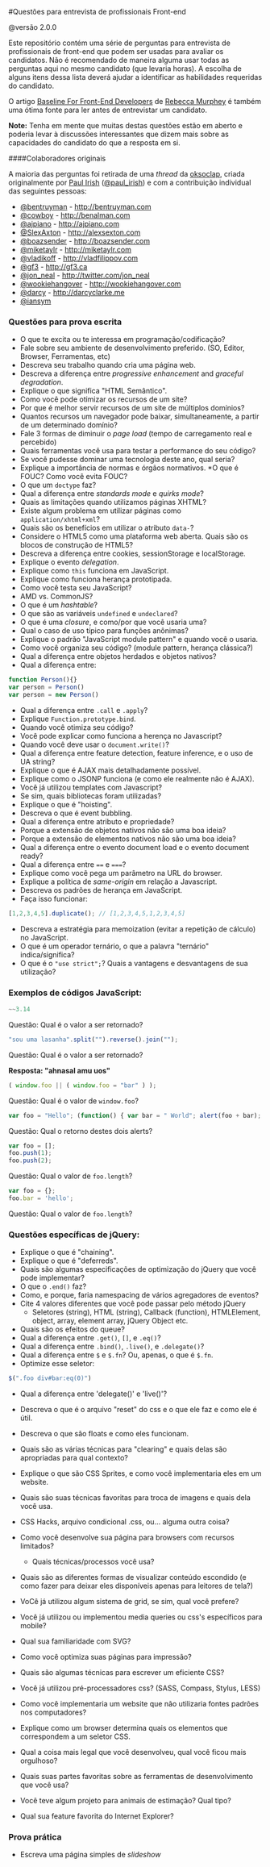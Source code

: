 #Questões para entrevista de profissionais Front-end

@versão 2.0.0

Este repositório contém uma série de perguntas para entrevista de profissionais de front-end que podem ser usadas para avaliar os candidatos. Não é recomendado de maneira alguma usar todas as perguntas aqui no mesmo candidato (que levaria horas). A escolha de alguns itens dessa lista deverá ajudar a identificar as habilidades requeridas do candidato.

O artigo [Baseline For Front-End Developers](http://rmurphey.com/blog/2012/04/12/a-baseline-for-front-end-developers/) de [Rebecca Murphey](http://rmurphey.com/) é também uma ótima fonte para ler antes de entrevistar um candidato.

**Note:** Tenha em mente que muitas destas questões estão em aberto e poderia levar à discussões interessantes que dizem mais sobre as capacidades do candidato do que a resposta em si.

####Colaboradores originais

A maioria das perguntas foi retirada de uma _thread_ da [oksoclap](http://oksoclap.com/), criada originalmente por [Paul Irish](http://paulirish.com) ([@paul_irish](http://twitter.com/paul_irish)) e com a contribuição individual das seguintes pessoas:

* [@bentruyman](http://twitter.com/bentruyman) - http://bentruyman.com
* [@cowboy](http://twitter.com/cowboy) - http://benalman.com
* [@ajpiano](http://ajpiano) - http://ajpiano.com
* [@SlexAxton](http://twitter.com/slexaxton) - http://alexsexton.com
* [@boazsender](http://twitter.com/boazsender) - http://boazsender.com
* [@miketaylr](http://twitter.com/miketaylr) - http://miketaylr.com
* [@vladikoff](http://twitter.com/vladikoff) - http://vladfilippov.com
* [@gf3](http://twitter.com/gf3) - http://gf3.ca
* [@jon_neal](http://twitter.com/jon_neal) - http://twitter.com/jon_neal
* [@wookiehangover](http://twitter.com/wookiehangover) - http://wookiehangover.com
* [@darcy](http://twitter.com/darcy) - http://darcyclarke.me
* [@iansym](http://twitter.com)



### Questões para prova escrita

* O que te excita ou te interessa em programação/codificação?
* Fale sobre seu ambiente de desenvolvimento preferido. (SO, Editor, Browser, Ferramentas, etc)
* Descreva seu trabalho quando cria uma página web.
* Descreva a diferença entre _progressive enhancement_ and _graceful degradation_.
* Explique o que significa "HTML Semântico".
* Como você pode otimizar os recursos de um site?
* Por que é melhor servir recursos de um site de múltiplos domínios?
* Quantos recursos um navegador pode baixar, simultaneamente, a partir de um determinado domínio?
* Fale 3 formas de diminuir o _page load_ (tempo de carregamento real e percebido)
* Quais ferramentas você usa para testar a performance do seu código?
* Se você pudesse dominar uma tecnologia deste ano, qual seria?
* Explique a importância de normas e órgãos normativos.
*O que é FOUC? Como você evita FOUC?
* O que um `doctype` faz?
* Qual a diferença entre _standards mode_ e _quirks mode_?
* Quais as limitações quando utilizamos páginas XHTML?
* Existe algum problema em utilizar páginas como `application/xhtml+xml`?
* Quais são os benefícios em utilizar o atributo `data-`?
* Considere o HTML5 como uma plataforma web aberta. Quais são os blocos de construção de HTML5?
* Descreva a diferença entre cookies, sessionStorage e localStorage.
* Explique o evento _delegation_.
* Explique como `this` funciona em JavaScript.
* Explique como funciona herança prototipada.
* Como você testa seu JavaScript?
* AMD vs. CommonJS?
* O que é um _hashtable_?
* O que são as variáveis `undefined` e `undeclared`?
* O que é uma _closure_, e como/por que você usaria uma?
* Qual o caso de uso típico para funções anônimas?
* Explique o padrão "JavaScript module pattern" e quando você o usaria.
* Como você organiza seu código? (module pattern, herança clássica?)
* Qual a diferença entre objetos herdados e objetos nativos?
* Qual a diferença entre:

```javascript
function Person(){}
var person = Person()
var person = new Person()
```

* Qual a diferença entre `.call` e `.apply`?
* Explique `Function.prototype.bind`.
* Quando você otimiza seu código?
* Você pode explicar como funciona a herença no Javascript?
* Quando você deve usar o `document.write()`?
* Qual a diferença entre feature detection, feature inference, e o uso de UA string?
* Explique o que é AJAX mais detalhadamente possível.
* Explique como o JSONP funciona (e como ele realmente não é AJAX).
* Você já utilizou templates com Javascript?
* Se sim, quais bibliotecas foram utilizadas? 
* Explique o que é "hoisting".
* Descreva o que é event bubbling.
* Qual a diferença entre atributo e propriedade?
* Porque a extensão de objetos nativos não são uma boa ideia?
* Porque a extensão de elementos nativos não são uma boa ideia?
* Qual a diferença entre o evento document load e o evento document ready?
* Qual a diferença entre `==` e `===`?
* Explique como você pega um parâmetro na URL do browser.
* Explique a política de _same-origin_ em relação a Javascript.
* Descreva os padrões de herança em JavaScript.
* Faça isso funcionar:

```javascript
[1,2,3,4,5].duplicate(); // [1,2,3,4,5,1,2,3,4,5]
```

* Descreva a estratégia para memoization (evitar a repetição de cálculo) no JavaScript.
* O que é um operador ternário, o que a palavra "ternário" indica/significa?
* O que é o `"use strict";`? Quais a vantagens e desvantagens de sua utilização?

### Exemplos de códigos JavaScript:

```javascript
~~3.14
```

Questão: Qual é o valor a ser retornado?

```javascript
"sou uma lasanha".split("").reverse().join("");
```

Questão: Qual é o valor a ser retornado?

**Resposta: "ahnasal amu uos"**

```javascript
( window.foo || ( window.foo = "bar" ) );
```
Questão: Qual é o valor de `window.foo`?


```javascript
var foo = "Hello"; (function() { var bar = " World"; alert(foo + bar); })(); alert(foo + bar);
```
Questão: Qual o retorno destes dois alerts?


```javascript
var foo = [];
foo.push(1);
foo.push(2);
```

Questão: Qual o valor de `foo.length`?


```javascript
var foo = {};
foo.bar = 'hello';
```

Questão: Qual o valor de `foo.length`?

### Questões específicas de jQuery:

* Explique o que é "chaining".
* Explique o que é "deferreds".
* Quais são algumas especificações de optimização do jQuery que você pode implementar?
* O que o `.end()` faz?
* Como, e porque, faria namespacing de vários agregadores de eventos?
* Cite 4 valores diferentes que você pode passar pelo método jQuery
  * Seletores (string), HTML (string), Callback (function), HTMLElement, object, array, element array, jQuery Object etc.
* Quais são os efeitos do queue?
* Qual a diferença entre `.get()`, `[]`, e `.eq()`?
* Qual a diferença entre `.bind()`, `.live()`, e `.delegate()`?
* Qual a diferença entre `$` e `$.fn`? Ou, apenas, o que é `$.fn`.
* Optimize esse seletor:
```javascript
$(".foo div#bar:eq(0)")
```
* Qual a diferença entre 'delegate()' e 'live()'?

* Descreva o que é o arquivo "reset" do css e o que ele faz e como ele é útil.
* Descreva o que são floats e como eles funcionam.
* Quais são as várias técnicas para "clearing" e quais delas são apropriadas para qual contexto?
* Explique o que são CSS Sprites, e como você implementaria eles em um website.
* Quais são suas técnicas favoritas para troca de imagens e quais dela você usa.
* CSS Hacks, arquivo condicional .css, ou... alguma outra coisa?
* Como você desenvolve sua página para browsers com recursos limitados?
  * Quais técnicas/processos você usa?
* Quais são as diferentes formas de visualizar conteúdo escondido (e como fazer para deixar eles disponíveis apenas para leitores de tela?)
* VoCê já utilizou algum sistema de grid, se sim, qual você prefere?
* Você já utilizou ou implementou media queries ou css's específicos para mobile?
* Qual sua familiaridade com SVG?
* Como você optimiza suas páginas para impressão?
* Quais são algumas técnicas para escrever um eficiente CSS?
* Você já utilizou pré-processadores css? (SASS, Compass, Stylus, LESS)
* Como você implementaria um website que não utilizaria fontes padrões nos computadores?
* Explique como um browser determina quais os elementos que correspondem a um seletor CSS.
* Qual a coisa mais legal que você desenvolveu, qual você ficou mais orgulhoso?
* Quais suas partes favoritas sobre as ferramentas de desenvolvimento que você usa?
* Você teve algum projeto para animais de estimação? Qual tipo?
* Qual sua feature favorita do Internet Explorer?

### Prova prática
* Escreva uma página simples de _slideshow_


